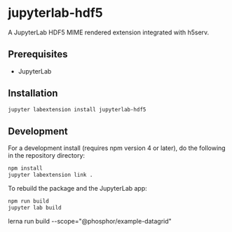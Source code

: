 # jupyterlab-hdf5

A JupyterLab HDF5 MIME rendered extension integrated with h5serv.


## Prerequisites

* JupyterLab

## Installation

```bash
jupyter labextension install jupyterlab-hdf5
```

## Development

For a development install (requires npm version 4 or later), do the following in the repository directory:

```bash
npm install
jupyter labextension link .
```

To rebuild the package and the JupyterLab app:

```bash
npm run build
jupyter lab build
```

lerna run build --scope="@phosphor/example-datagrid"
